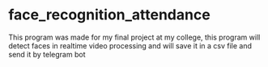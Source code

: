 # face_recognition_attendance
This program was made for my final project at my college, this program will detect faces in realtime video processing and will save it in a csv file and send it by telegram bot
